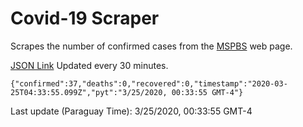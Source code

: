 # Covid-19 Scraper

Scrapes the number of confirmed cases from the [MSPBS](https://www.mspbs.gov.py/covid-19.php) web page.

[JSON Link](https://jmayalag.github.io/covid19-scrape/cases.json)
Updated every 30 minutes.
```
{"confirmed":37,"deaths":0,"recovered":0,"timestamp":"2020-03-25T04:33:55.099Z","pyt":"3/25/2020, 00:33:55 GMT-4"}
```
Last update (Paraguay Time): 3/25/2020, 00:33:55 GMT-4